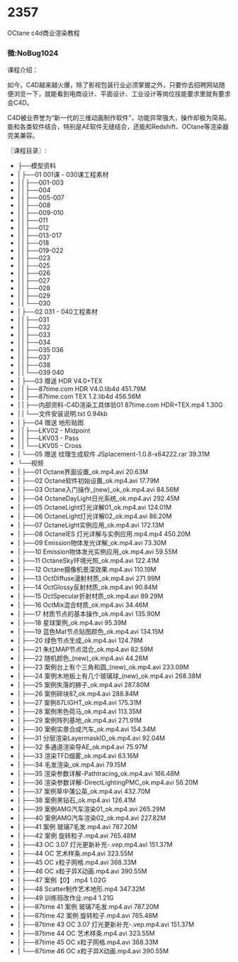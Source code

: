 # 2357
OCtane c4d商业渲染教程
### 微:NoBug1024 


课程介绍：

如今，C4D越来越火爆，除了影视包装行业必须掌握之外，只要你去招聘网站随便浏览一下，就能看到电商设计、平面设计、工业设计等岗位技能要求里就有要求会C4D。

C4D被业界誉为“新一代的三维动画制作软件”，功能异常强大，操作却极为简易。能和各类软件结合，特别是AE软件无缝结合，还能和Redshift、OCtane等渲染器完美兼容。 

〖课程目录〗:


- ├──模型资料  
- |   ├──01 001课 - 030课工程素材  
- |   |   ├──001-003  
- |   |   ├──004  
- |   |   ├──005-007  
- |   |   ├──008  
- |   |   ├──009-010  
- |   |   ├──011  
- |   |   ├──012  
- |   |   ├──013-017  
- |   |   ├──018  
- |   |   ├──019-022  
- |   |   ├──023  
- |   |   ├──025  
- |   |   ├──026  
- |   |   ├──027  
- |   |   ├──028  
- |   |   ├──029  
- |   |   └──030  
- |   ├──02 031 - 040工程素材  
- |   |   ├──031  
- |   |   ├──032  
- |   |   ├──033  
- |   |   ├──034  
- |   |   ├──035 036  
- |   |   ├──037  
- |   |   ├──038  
- |   |   └──039 040  
- |   ├──03 赠送 HDR V4.0+TEX  
- |   |   ├──87time.com HDR V4.0.lib4d  451.79M
- |   |   ├──87time.com TEX 1.2.lib4d  456.56M
- |   |   ├──内部资料-C4D渲染工具体验01 87time.com HDR+TEX.mp4  1.30G
- |   |   └──文件安装说明.txt  0.94kb
- |   ├──04 赠送 地形贴图  
- |   |   ├──LKV02 - Midpoint  
- |   |   ├──LKV03 - Pass  
- |   |   └──LKV05 - Cross  
- |   └──05 赠送 纹理生成软件  JSplacement-1.0.8-x64222.rar  39.31M
- └──视频  
- |   ├──01 Octane界面设置_ok.mp4.avi  20.63M
- |   ├──02 Octane软件初始设置_ok.mp4.avi  17.79M
- |   ├──03 Octane入门操作_(new)_ok_ok.mp4.avi  84.56M
- |   ├──04 OctaneDayLight日光系统_ok.mp4.avi  292.45M
- |   ├──05 OctaneLight灯光详解01_ok.mp4.avi  124.01M
- |   ├──06 OctaneLight灯光详解02_ok.mp4.avi  86.20M
- |   ├──07 OctaneLight实例应用_ok.mp4.avi  172.13M
- |   ├──08 OctaneIES 灯光详解与实例应用.mp4.mp4  450.20M
- |   ├──09 Emission物体发光详解_ok.mp4.avi  73.30M
- |   ├──10 Emission物体发光实例应用_ok.mp4.avi  59.55M
- |   ├──11 OctaneSky环境光照_ok.mp4.avi  122.41M
- |   ├──12 Octane摄像机景深效果.mp4.avi  110.19M
- |   ├──13 OctDiffuse漫射材质_ok.mp4.avi  271.99M
- |   ├──14 OctGlossy反射材质_ok.mp4.avi  90.84M
- |   ├──15 OctSpecular折射材质_ok.mp4.avi  89.29M
- |   ├──16 OctMix混合材质_ok.mp4.avi  34.46M
- |   ├──17 材质节点的基本操作_ok.mp4.avi  135.90M
- |   ├──18 星球案例_ok.mp4.avi  95.39M
- |   ├──19 蓝色Mat节点贴图颜色_ok.mp4.avi  134.15M
- |   ├──20 绿色节点生成_ok.mp4.avi  124.78M
- |   ├──21 朱红MAP节点混合_ok.mp4.avi  82.59M
- |   ├──22 随机颜色_(new)_ok.mp4.avi  44.26M
- |   ├──23 案例台上有个三角和圆_(new)_ok.mp4.avi  233.09M
- |   ├──24 案例木地板上有几个玻璃球_(new)_ok.mp4.avi  268.38M
- |   ├──25 案例失落的狮子_ok.mp4.avi  287.80M
- |   ├──26 案例碎块87_ok.mp4.avi  288.84M
- |   ├──27 案例87LIGHT_ok.mp4.avi  175.31M
- |   ├──28 案例黑色荷马_ok.mp4.avi  113.35M
- |   ├──29 案例阵列基地_ok.mp4.avi  271.91M
- |   ├──30 案例实景合成汽车_ok.mp4.avi  154.34M
- |   ├──31 分层渲染LayermaskID_ok.mp4.avi  92.04M
- |   ├──32 多通道渲染导AE_ok.mp4.avi  75.97M
- |   ├──33 渲染TFD烟雾_ok.mp4.avi  63.16M
- |   ├──34 毛发渲染_ok.mp4.avi  79.15M
- |   ├──35 渲染参数详解-Pathtracing_ok.mp4.avi  166.48M
- |   ├──36 渲染参数详解-DirectLightingPMC_ok.mp4.avi  56.20M
- |   ├──37 案例草中蒲公英_ok.mp4.avi  432.70M
- |   ├──38 案例黑钻石_ok.mp4.avi  126.41M
- |   ├──39 案例AMG汽车渲染01_ok.mp4.avi  265.29M
- |   ├──40 案例AMG汽车渲染02_ok.mp4.avi  227.82M
- |   ├──41 案例 玻璃7毛发.mp4.avi  787.20M
- |   ├──42 案例 旋转粒子.mp4.avi  765.48M
- |   ├──43 OC 3.07 灯光更新补充-.vep.mp4.avi  151.37M
- |   ├──44 OC 艺术样条.mp4.avi  323.55M
- |   ├──45 OC x粒子网格.mp4.avi  368.33M
- |   ├──46 OC x粒子异X动画.mp4.avi  390.55M
- |   ├──47 案例【0】.mp4  1.02G
- |   ├──48  Scatter制作艺术地形.mp4  347.32M
- |   ├──49 训练班改作业.mp4  1.21G
- |   ├──87time 41 案例 玻璃7毛发.mp4.avi  787.20M
- |   ├──87time 42 案例 旋转粒子.mp4.avi  765.48M
- |   ├──87time 43 OC 3.07 灯光更新补充-.vep.mp4.avi  151.37M
- |   ├──87time 44 OC 艺术样条.mp4.avi  323.55M
- |   ├──87time 45 OC x粒子网格.mp4.avi  368.33M
- |   └──87time 46 OC x粒子异X动画.mp4.avi  390.55M
